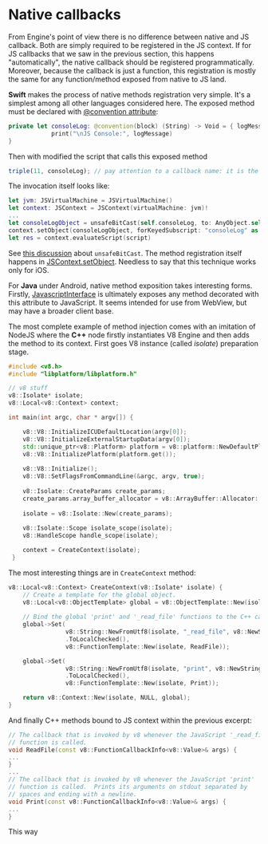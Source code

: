 # Native callbacks

From Engine's point of view there is no difference between native and JS callback. Both are simply required to be registered in the JS context. If for JS callbacks that we saw in the previous section, this happens "automatically", the native callback should be registered programmatically. Moreover, because the callback is just a function, this registration is mostly the same for any function/method exposed from native to JS land.

<b>Swift</b> makes the process of native methods registration very simple. It's a simplest among all other languages considered here. The exposed method must be declared with [@convention attribute](https://docs.swift.org/swift-book/ReferenceManual/Attributes.html#convention):
``` Swift
private let consoleLog: @convention(block) (String) -> Void = { logMessage in
            print("\nJS Console:", logMessage)
}
```

Then with modified the script that calls this exposed method
``` javascript
triple(11, consoleLog); // pay attention to a callback name: it is the name of the exposed with @convention method
```

The invocation itself looks like:
``` Swift
let jvm: JSVirtualMachine = JSVirtualMachine()
let context: JSContext = JSContext(virtualMachine: jvm)!
...
let consoleLogObject = unsafeBitCast(self.consoleLog, to: AnyObject.self)
context.setObject(consoleLogObject, forKeyedSubscript: "consoleLog" as (NSCopying & NSObjectProtocol))
let res = context.evaluateScript(script)

```
See [this discussion](https://gist.github.com/JadenGeller/ccc62c4316e8c225c259) about <code>unsafeBitCast</code>. The method registration itself happens in [JSContext.setObject](https://developer.apple.com/documentation/javascriptcore/jscontext/1451416-setobject). Needless to say that this technique works only for iOS.

For <b>Java</b> under Android, native method exposition takes interesting forms. 
Firstly, [JavascriptInterface](https://developer.android.com/reference/android/webkit/JavascriptInterface) is ultimately exposes any method decorated with this attribute to JavaScript. It seems intended for use from WebView, but may have a broader client base.

The most complete example of method injection comes with an imitation of NodeJS where the <b>C++</b> node firstly instantiates V8 Engine and then adds the method to its context. First goes V8 instance (called <i>isolate</i>) preparation stage.
``` C++
#include <v8.h>
#include "libplatform/libplatform.h"

// v8 stuff
v8::Isolate* isolate;
v8::Local<v8::Context> context;

int main(int argc, char * argv[]) {

    v8::V8::InitializeICUDefaultLocation(argv[0]);
    v8::V8::InitializeExternalStartupData(argv[0]);
    std::unique_ptr<v8::Platform> platform = v8::platform::NewDefaultPlatform();
    v8::V8::InitializePlatform(platform.get());
    
    v8::V8::Initialize();
    v8::V8::SetFlagsFromCommandLine(&argc, argv, true);
    
    v8::Isolate::CreateParams create_params;
    create_params.array_buffer_allocator = v8::ArrayBuffer::Allocator::NewDefaultAllocator();
    
    isolate = v8::Isolate::New(create_params);
    
    v8::Isolate::Scope isolate_scope(isolate);
    v8::HandleScope handle_scope(isolate);

    context = CreateContext(isolate);
 }   
```
The most interesting things are in <code>CreateContext</code> method:
``` C++
v8::Local<v8::Context> CreateContext(v8::Isolate* isolate) {
    // Create a template for the global object.
    v8::Local<v8::ObjectTemplate> global = v8::ObjectTemplate::New(isolate);
    
    // Bind the global 'print' and '_read_file' functions to the C++ callbacks.
    global->Set(
                v8::String::NewFromUtf8(isolate, "_read_file", v8::NewStringType::kNormal)
                .ToLocalChecked(),
                v8::FunctionTemplate::New(isolate, ReadFile));

    global->Set(
                v8::String::NewFromUtf8(isolate, "print", v8::NewStringType::kNormal)
                .ToLocalChecked(),
                v8::FunctionTemplate::New(isolate, Print));

    return v8::Context::New(isolate, NULL, global);
}
```

And finally C++ methods bound to JS context within the previous excerpt:
```C++
// The callback that is invoked by v8 whenever the JavaScript '_read_file'
// function is called.
void ReadFile(const v8::FunctionCallbackInfo<v8::Value>& args) {
...
}
...
// The callback that is invoked by v8 whenever the JavaScript 'print'
// function is called.  Prints its arguments on stdout separated by
// spaces and ending with a newline.
void Print(const v8::FunctionCallbackInfo<v8::Value>& args) {
...
}
```

This way 


